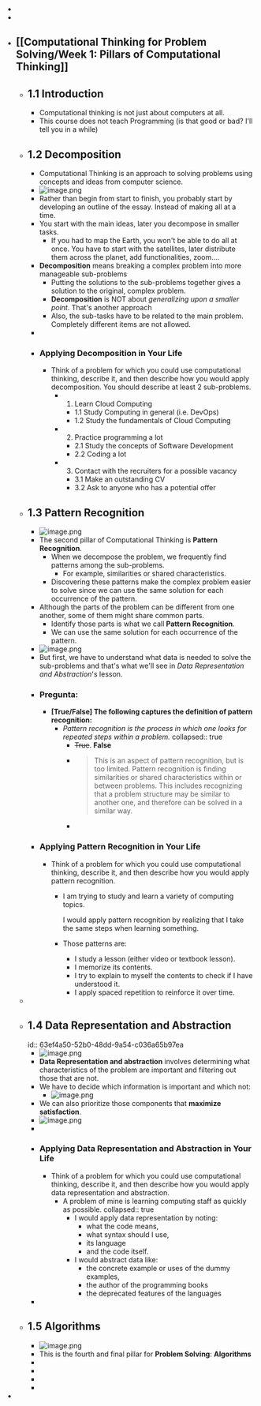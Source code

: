 -
-
- ## [[Computational Thinking for Problem Solving/Week 1: Pillars of Computational Thinking]]
	- ## 1.1 Introduction
		- Computational thinking is not just about computers at all.
		- This course does not teach Programming (is that good or bad? I'll tell you in a while)
	- ## 1.2 Decomposition
		- Computational Thinking is an approach to solving problems using concepts and ideas from computer science.
		- ![image.png](../assets/image_1676628003680_0.png)
		- Rather than begin from start to finish, you probably start by developing an outline of the essay. Instead of making all at a time.
		- You start with the main ideas, later you decompose in smaller tasks.
			- If you had to map the Earth, you won't be able to do all at once. You have to start with the satellites, later distribute them across the planet, add functionalities, zoom....
		- **Decomposition** means breaking a complex problem into more manageable sub-problems
			- Putting the solutions to the sub-problems together gives a solution to the original, complex problem.
			- **Decomposition** is NOT about *generalizing upon a smaller point*. That's another approach
			- Also, the sub-tasks have to be related to the main problem. Completely different items are not allowed.
		-
		- ### Applying Decomposition in Your Life
			- Think of a problem for which you could use computational thinking, describe it, and then describe how you would apply decomposition. You should describe at least 2 sub-problems.
				- 1. Learn Cloud Computing
					- 1.1 Study Computing in general (i.e. DevOps)
					- 1.2 Study the fundamentals of Cloud Computing
				- 2. Practice programming a lot
					- 2.1 Study the concepts of Software Development
					- 2.2 Coding a lot
				- 3. Contact with the recruiters for a possible vacancy
					- 3.1 Make an outstanding CV
					- 3.2 Ask to anyone who has a potential offer
	- ## 1.3 Pattern Recognition
		- ![image.png](../assets/image_1676631460143_0.png)
		- The second pillar of Computational Thinking is **Pattern Recognition**.
			- When we decompose the problem, we frequently find patterns among the sub-problems.
				- For example, similarities or shared characteristics.
			- Discovering these patterns make the complex problem easier to solve since we can use the same solution for each occurrence of the pattern.
		- Although the parts of the problem can be different from one another, some of them might share common parts.
			- Identify those parts is what we call **Pattern Recognition**.
			- We can use the same solution for each occurrence of the pattern.
		- ![image.png](../assets/image_1676632057271_0.png)
		- But first, we have to understand what data is needed to solve the sub-problems and that's what we'll see in *Data Representation and Abstraction*'s lesson.
		- ### Pregunta:
			- **[True/False] The following captures the definition of pattern recognition:**
				- *Pattern recognition is the process in which one looks for repeated steps within a problem.*
				  collapsed:: true
					- ~~True~~. **False**
					- > This is an aspect of pattern recognition, but is too limited. Pattern recognition is finding similarities or shared characteristics within or between problems. This includes recognizing that a problem structure may be similar to another one, and therefore can be solved in a similar way.
					-
		- ### Applying Pattern Recognition in Your Life
			- Think of a problem for which you could use computational thinking, describe it, and then describe how you would apply pattern recognition.
				- I am trying to study and learn a variety of computing topics.
				  
				  I would apply pattern recognition by realizing that I take the same steps when learning something.
				- Those patterns are:
					- I study a lesson (either video or textbook lesson).
					- I memorize its contents.
					- I try to explain to myself the contents to check if I have understood it.
					- I apply spaced repetition to reinforce it over time.
	-
	- ## 1.4 Data Representation and Abstraction
	  id:: 63ef4a50-52b0-48dd-9a54-c036a65b97ea
		- ![image.png](../assets/image_1676633927096_0.png)
		- **Data Representation and abstraction** involves determining what characteristics of the problem are important and filtering out those that are not.
		- We have to decide which information is important and which not:
			- ![image.png](../assets/image_1676634037685_0.png)
		- We can also prioritize those components that **maximize satisfaction**.
		- ![image.png](../assets/image_1676634373728_0.png)
		-
		- ### Applying Data Representation and Abstraction in Your Life
			- Think of a problem for which you could use computational thinking, describe it, and then describe how you would apply data representation and abstraction.
				- A problem of mine is learning computing staff as quickly as possible.
				  collapsed:: true
					- I would apply data representation by noting:
						- what the code means,
						- what syntax should I use,
						- its language
						- and the code itself.
					- I would abstract data like:
						- the concrete example or uses of the dummy examples,
						- the author of the programming books
						- the deprecated features of the languages
		-
	- ## 1.5 Algorithms
		- ![image.png](../assets/image_1676636402720_0.png)
		- This is the fourth and final pillar for **Problem Solving**: **Algorithms**
		-
		-
		-
		-
-